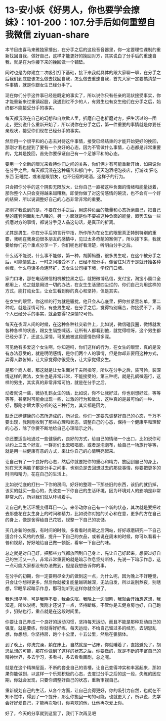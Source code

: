 # 13-安小妖《好男人，你也要学会撩妹》：101-200：107.分手后如何重塑自我微信 ziyuan-share

本节目由喜马来雅独家播出，在分手之后的这段音音器里，你一定要理性课制的重新找回自我，做好自己，这样才能更好的挽回对方，其实说白了分手后的重速自我，就是在为你接下来的挽回做一个铺垫。

同时也是为你建立二次吸引打下基础，接下来我就具体的跟大家聊一聊，在分手之后我们到底应该怎么做去找回自我，怎么做去重速自我，首先大家一定要搞清楚一件事情，就是你跟女生已经分手了。

现在你们分手这件事已经是既定的事实了，所以说你只有任亲的现状接受事实，你才能重新来过重镇起股，我遇到过不少的人，有男生也有女生他们在分手之后，始终都不能接受分手的事实。

每天都沉浸在自己的幻想和自欺欺人里，折磨自己也折磨对方，把生活过的一团走，更别说什么重新开始了，所以说你在分手之后，第一件重要的事情就是你要任亲现状，接受你们现在已经分手的事实。

然后用一个很平和的心态去对待这件事情，接受已经结束的才能开始更好的挽回，那刚才我也提到了要有一个良好的心态，因为不管做什么事情，心态都是非常重要的，尤其是挽回，首先你要保证自己有一个足够平和的心态。

要用一个全新的眼光来看待你们之间的关系，你们俩才有可能重新开始，如果说你在分手之后，每天都沉浸在这种痛苦和郁门中，天天泡酒吧泡夜店，打游戏 狂吃东西 狂睡觉，或者是跟朋友，也不归宿的喝酒，这样子的行为。

只会把你分手的这个阴影无限放大，让你自己一直被这种负面的情绪和能量拢着，那你整个人只会变得越来越糟糕，即使你做了对这份感情的碗流，也不会有一个好的结果，所以说调整好自己的心态非常非常的重要。

那刚才我说到的是，不要在分手之后，用这种负面的能量和心态折磨自己，把自己整的蓬套购面乱七八糟的，另一方面就是你不要被这种负面的能量，趋势去做一些折磨对方的事情，都说分手见人品这句话，是真正的折离。

尤其是男生，你在分手后的言行举指，所作所为在女生的眼里真正特别特别的重要，我呢在我身边很多朋友的感情中，见过太多奇葩的案例了，所以接下来，我就要给你们花个重点分享一下，你们呢也好看清楚，听明白分手之后。

什么话不能说，什么事不能做，第一种，胡脚蚂蚕，很多男生呢，在这个被分手之后，可能情感上，一时之间接受不了，已经不想分手，像留住对方于是就开始各种纠缠，什么电话多命连环扩，去女生公司楼下堵，学校门口堵。

家门口堵，那在电话微信相机被拉黑之后，就把微博私信，支付宝，淘宝小窗口全都用上，总之就是用进一切的办法，在女生生活里四尘烂的，你们自己为用这样的方式，能打动女生，让女生看到你的真心和坚持，但是其实。

在女生的眼里，你这样的行为就是骚扰，他只会从心底里，把你拉紧黑名单，第二种呢，就是深情可怜，有些男生呢，在分手之后，觉得特别痛苦，你接受不了，两个人已经分手的事实，就会变得12深情12可怜。

每天在夜深人间的时候，在这种各种社交软件上，比如说，微信碰我圈，微博就发各种各样的状态，跟女生隔空喊话，让所有人都看到他，就觉得哎呀，这个男生都已经分手了，还这么深情，可见他被这段感情伤得多深。

可见他有多爱这个女生啊，你知道吗，你们这样的行为，在女生的眼里，真的是没有办法忍受的，就是明明感情，是你们两个人的事情，但是你却非要用这种方式，弄得人静皆知，让大家觉得你很受伤，让大家觉得女生。

是那个商人者，那这就是让女生面对千夫所指呀，所以在分手之后，装可怜，装深情这样的做法，女生也是非常非常，不能接受的，第三种呢，就是孔鹤微逼行，这样的男生，其实真的非常非常可怕，就是在分手之后。

动者就说一些，微协孔鹤女生的话，比如说，你不让我好过，你也别想好过，等等等等，甚至时可能会出现一些，过激的行为和做法，这种真的是最可怕的一种，好，那刚才跟大家分析的这三种行为，其实都是因为。

缺乏正确健康的心态所造成的，所以说，你们一定要先调整好自己的心态，千万不要出现，我刚刚收到了那些心理和状态，调整自己的心态，保持一个健康平和理智的心态，除了你要不断地给自己心理暗示之外。

你还要适当地通过一些健康的，良好的方式，给自己的情绪一个出口，比如说你可以约上三五个好友，一群哥们出去唱唱歌，或者是泡泡布，给自己一场旅行等等，就是用一些健康有意的方式，来让你自己的心情明亮起来。

让自己有了一个良好的心态，然后你就要把你的重心和精力，放回到自己的身上，别在天天满脑子都是分手之间事，也别总是去回想过去的那些事情，你要把更多的时间和精力，花在自己的生活上。

比如说彻底的打扫一下你的房间，好好的整理一下那些旧的东西，该扔的就扔掉，该买的就买一些心的，先改变一下你自己的生活环境，因为环境对人的影响是非常非常大的，所以我们就从环境着手。

让自己的生活环境变得耳目一心，来带动你自己有一个新的状态，其次就是要把过去那些花在女生身上的时间和精力，比如说你对她的关心和在意，更多的方在自己的身上，像是舍得给自己花钱，规整一下自己的衣儲。

买几身新的衣服，有时间的时候，多看看时尚砸之后网站，好好琢磨研究一下自己适合什么风格的衣服，提升一下自己的衣品，或者说在周末的时候，你可以看看十普和视频，好好地给自己做一顿饭，看牢一下自己的味。

总之就是对自己好，把那些力气都放回到自己身上，先让自己好起来，想要过好自己的生活又一点，非常非常重要的就是暗示作息坚持断练，先说一下暗示作息，这一点可能大家都没有办法做到，但是我想告诉你的事。

在分手的初期，你一定要用尽全力的做到这一点，为什么呢，因为晚上不好睡觉，只会让你想得更多，然后你就被复能量越转越深，无法自发，所以说别熬夜，别瞎想，早睡早起暗示作息，那可能听到这样你就会说了。

我也想早睡，可是我睡不着，我会失眠，我晚上一边眼睛，我就会开始想这想，我知道，所以说呢，我刚才还说了一点，坚持断练，不管你是去健身房也好，自己跑步，狙贴也行，重点就是在这段时间里。

你要让自己养成一个良好的运动习惯，坚持每天运动，而且不能是那种互动自己的强度，就是要练，你就得好好练，每天运动，不给自己留过多的经历，去胡思乱想，你想想，你坚持房，跑个十公里，十五公里，然后在狙狙体。

到了晚上，你洗完澡，躺在床上，自然就是一沾床，你就睡着了，直接避免了，胡思乱想的可能，那在你做到了这样的状态之后，你要做的，就是不断的丰富自己的精神世界，多去学习，多看书，多去看看画剧，总之呢。

就是在这个精神层面，不断的套业自己的青槽，让自己变得冲实和丰富起来，那如果你能做到，以这样一个乐观积极的心态，去度过分手之后的这一段，失练的因应期，你就会发现，只要你调整好自己的状态，重新审视自己。

重新规划自己的生活，从各个方面，让自己变得更好，你的吸引力自然，也就在不知不觉中，得到了一个提升，那么你搬回一句的可能，也就更大了，所以说，先学会好好爱自己，才能再次吸引，你喜欢的他，让他再次爱上你。

好了，今天的分享就到这里了，我们下次再见吧